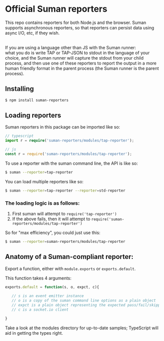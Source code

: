 

# Official Suman reporters

This repo contains reporters for both Node.js and the browser. Suman supports asynchronous reporters, so that reporters
can persist data using async I/O, etc, if they wish. 

<br>
If you are using a language other than JS with the Suman runner: <br>
what you do is write TAP or TAP-JSON to stdout in the language of your choice,
and the Suman runner will capture the stdout from your child process, and then use one of these reporters
to report the output in a more human friendly format in the parent process (the Suman runner is the parent process).


## Installing

```bash
$ npm install suman-reporters
```

## Loading reporters
Suman reporters in this package can be imported like so:

```typescript
// typescript
import r = require('suman-reporters/modules/tap-reporter');
```

```js
// js
const r = require('suman-reporters/modules/tap-reporter');
```



To use a reporter with the suman command line, the API is like so:

```bash
$ suman --reporter=tap-reporter
```

You can load multiple reporters like so:

```bash
$ suman --reporter=tap-reporter --reporter=std-reporter
```


### The loading logic is as follows:

1. First suman will attempt to `require('tap-reporter')`
2. If the above fails, then it will attempt to `require('suman-reporters/modules/tap-reporter')`

So for "max efficiency", you could just use this:

```bash
$ suman --reporter=suman-reporters/modules/tap-reporter
```

## Anatomy of a Suman-compliant reporter:

Export a function, either with `module.exports` or `exports.default`.

This function takes 4 arguments:

```js
exports.default = function(s, o, expct, c){
  
   // s is an event emitter instance
   // o is a copy of the suman command line options as a plain object
   // expct is a plain object representing the expected pass/fail/skipped/stubbed counts
   // c is a socket.io client

}

```

Take a look at the modules directory for up-to-date samples; TypeScript will aid in getting the types right.


